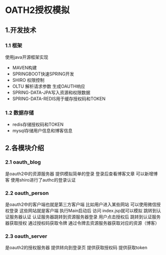 OATH2授权模拟
=====================
## 1.开发技术 ##
 ### 1.1 框架 ###
 使用java开源框架实现
 * MAVEN构建
 * SPRINGBOOT快速SPRING开发
 * SHIRO 权限控制
 * OLTU 解析请求参数 生成OAUTH响应
 * SPRING-DATA-JPA写入资源和权限数据
 * SPRING-DATA-REDIS用于缓存授权码和TOKEN
### 1.2 数据存储 ###
 * redis存储授权码和TOKEN
 * mysql存储用户信息和博客信息
## 2.各模块介绍 ##
### 2.1 oauth_blog ###
  是oauth2中的资源服务器 提供模拟简单的登录 登录后查看博客文章  可以新增博客 使用shiro进行了authc的登录认证
### 2.2 oauth_person ###
  是oauth2中的客户端也就是第三方客户端 比如用户进入某些网站 可以使用微信授权登录  这些网站就是客户端 执行Main启动后 访问 index.jsp就可以模拟
跳转到认证服务器认证 认证服务器跳转到资源服务器登录 用户点击授权后 跳转到认证服务器获取授权 通过授权码获取令牌 通过令牌去资源服务器获取对应的资源（博客）
### 2.3 oauth_server ###
  是oauth2的授权服务器 提供转向到登录页 提供获取授权码 提供获取token
  
  
  
